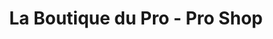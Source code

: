 ---
title: "La Boutique du Pro - Pro Shop"
url: /brossard/la-boutique-du-pro-pro-shop/
shop: sports
---
